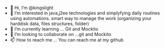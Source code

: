 - 👋 Hi, I’m @kingslight
- 👀 I’m interested in java,j2ee technologies and simplyfying daily routines using automations. smart way to manage the work (organizing your harddisk data, files structures, folder)
- 🌱 I’m currently learning ... Git and Mockito
- 💞️ I’m looking to collaborate on ...git and Mockito
- 📫 How to reach me ...
You can reach me at my github
<!---
kingslight/kingslight is a ✨ special ✨ repository because its `README.md` (this file) appears on your GitHub profile.
You can click the Preview link to take a look at your changes.
--->
